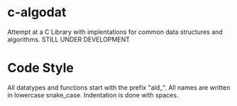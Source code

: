 # c-algodat
Attempt at a C Library with implentations for common data structures and algorithms. STILL UNDER DEVELOPMENT


# Code Style

All datatypes and functions start with the prefix "ald_".
All names are written in lowercase snake_case.
Indentation is done with spaces.
